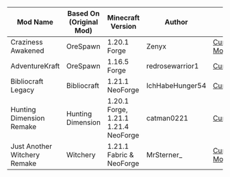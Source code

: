 | Mod Name            | Based On (Original Mod) | Minecraft Version | Author         | Link                                   |
|---------------------|--------------------------|-------------------|----------------|----------------------------------------|
| Craziness Awakened          | OreSpawn               | 1.20.1 Forge            | Zenyx   | [CurseForge](https://www.curseforge.com/minecraft/mc-mods/craziness-awakened), [Modrinth](mod/craziness-awakened-(orespawn-remake))      |
| AdventureKraft          | OreSpawn               | 1.16.5 Forge            |  redrosewarrior1        | [CurseForge](https://www.curseforge.com/minecraft/mc-mods/adventurekraft)   |
| Bibliocraft Legacy          | Bibliocraft               | 1.21.1 NeoForge            | IchHabeHunger54   | [CurseForge](https://www.curseforge.com/minecraft/mc-mods/bibliocraft-legacy),[Modrinth](https://modrinth.com/mod/bibliocraft-legacy)      |
| Hunting Dimension Remake          | Hunting Dimension               | 1.20.1 Forge, 1.21.1 1.21.4 NeoForge            | catman0221   | [CurseForge](https://www.curseforge.com/minecraft/mc-mods/hunting-dimension-remake)      |
| Just Another Witchery Remake          | Witchery               | 1.21.1 Fabric & NeoForge            | MrSterner_   | [CurseForge](https://www.curseforge.com/minecraft/mc-mods/just-another-witchery-remake), [Modrinth](https://modrinth.com/mod/just-another-witchery-remake)      |
